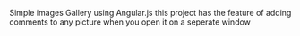 Simple images Gallery using Angular.js
this project has the feature of adding comments to any picture when you open it on a seperate window 
